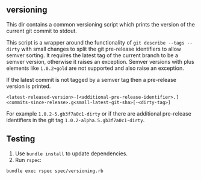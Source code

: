 ## versioning

This dir contains a common versioning script which prints the version of the current git commit to stdout.

This script is a wrapper around the functionality of `git describe --tags --dirty` with small changes to split the git pre-release identifiers to allow
semver sorting.
It requires the latest tag of the current branch to be a semver version, otherwise it raises an exception.
Semver versions with plus elements like `1.0.2+gold` are not supported and also raise an exception.

If the latest commit is not tagged by a semver tag then a pre-release version is printed.

`<latest-released-version>-[<additional-pre-release-identifier>.]<commits-since-release>.g<small-latest-git-sha>[-<dirty-tag>]`

For example `1.0.2-5.gb3f7a0c1-dirty` or if there are additional pre-release identifiers in the git tag `1.0.2-alpha.5.gb3f7a0c1-dirty`.

## Testing

1. Use `bundle install` to update dependencies.
2. Run `rspec`:
```shell
bundle exec rspec spec/versioning.rb
```
